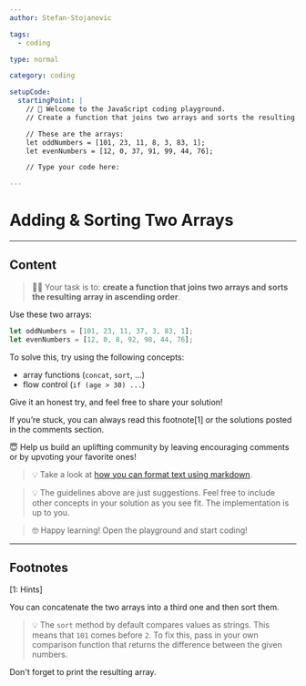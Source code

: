 ```yaml
---
author: Stefan-Stojanovic

tags:
  - coding

type: normal

category: coding

setupCode:
  startingPoint: |
    // 👋 Welcome to the JavaScript coding playground.
    // Create a function that joins two arrays and sorts the resulting array in ascending order

    // These are the arrays:
    let oddNumbers = [101, 23, 11, 8, 3, 83, 1];
    let evenNumbers = [12, 0, 37, 91, 99, 44, 76];

    // Type your code here:

---
```


# Adding & Sorting Two Arrays

---

## Content

> 👩‍💻 Your task is to: **create a function that joins two arrays and sorts the resulting array in ascending order**.

Use these two arrays:
```javascript
let oddNumbers = [101, 23, 11, 37, 3, 83, 1];
let evenNumbers = [12, 0, 8, 92, 98, 44, 76];
```

To solve this, try using the following concepts:
- array functions (`concat`, `sort`, ...)
- flow control (`if (age > 30) ...`)

Give it an honest try, and feel free to share your solution!

If you’re stuck, you can always read this footnote[1] or the solutions posted in the comments section.

😇 Help us build an uplifting community by leaving encouraging comments or by upvoting your favorite ones!

> 💡 Take a look at [how you can format text using markdown](https://www.enki.com/glossary/general/markdown-formatting).

> 💡 The guidelines above are just suggestions. Feel free to include other concepts in your solution as you see fit. The implementation is up to you.

> 🤓 Happy learning! Open the playground and start coding!


---

## Footnotes

[1: Hints]

You can concatenate the two arrays into a third one and then sort them.

> 💡 The `sort` method by default compares values as strings. This means that `101` comes before `2`. To fix this, pass in your own comparison function that returns the difference between the given numbers. 

Don't forget to print the resulting array.

